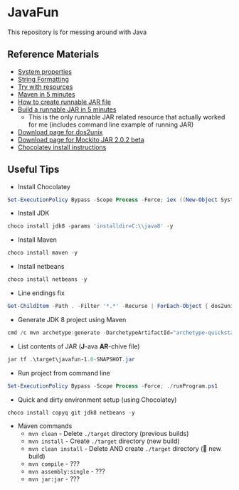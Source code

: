 # JavaFun

This repository is for messing around with Java

## Reference Materials

* [System properties](https://docs.oracle.com/javase/tutorial/essential/environment/sysprop.html)
* [String Formatting](https://dzone.com/articles/java-string-format-examples)
* [Try with resources](https://www.baeldung.com/java-try-with-resources)
* [Maven in 5 minutes](https://maven.apache.org/guides/getting-started/maven-in-five-minutes.html)
* [How to create runnable JAR file](https://www.baeldung.com/executable-jar-with-maven)
* [Build a runnable JAR in 5 minutes](https://cwiki.apache.org/confluence/display/MAVEN/Tutorial%3A+Build+a+JAR+file+with+Maven+in+5+minutes)
  * This is the only runnable JAR related resource that actually worked for me (includes command line example of running JAR)
* [Download page for dos2unix](http://dos2unix.sourceforge.net)
* [Download page for Mockito JAR 2.0.2 beta](https://mvnrepository.com/artifact/org.mockito/mockito-all/2.0.2-beta)
* [Chocolatey install instructions](https://chocolatey.org/docs/installation)

## Useful Tips

* Install Chocolatey

```PowerShell
Set-ExecutionPolicy Bypass -Scope Process -Force; iex ((New-Object System.Net.WebClient).DownloadString('https://chocolatey.org/install.ps1'))
```

* Install JDK

```PowerShell
choco install jdk8 -params 'installdir=C:\\java8' -y
```

* Install Maven

```PowerShell
choco install maven -y
```

* Install netbeans

```PowerShell
choco install netbeans -y
```

* Line endings fix

```PowerShell
Get-ChildItem -Path . -Filter '*.*' -Recurse | ForEach-Object { dos2unix.exe $_.FullName }
```

* Generate JDK 8 project using Maven

```PowerShell
cmd /c mvn archetype:generate -DarchetypeArtifactId="archetype-quickstart-jdk8" -DarchetypeGroupId="com.github.ngeor"
```

* List contents of JAR (**J**-ava **AR**-chive file)

```PowerShell
jar tf .\target\javafun-1.0-SNAPSHOT.jar
```

* Run project from command line

```PowerShell
Set-ExecutionPolicy Bypass -Scope Process -Force; ./runProgram.ps1
```

* Quick and dirty environment setup (using Chocolatey)

```PowerShell
choco install copyq git jdk8 netbeans -y
```

* Maven commands
  * `mvn clean` - Delete `./target` directory (previous builds)
  * `mvn install` - Create `./target` directory (new build)
  * `mvn clean install` - Delete AND create `./target` directory (💯 new build)
  * `mvn compile` - ???
  * `mvn assembly:single` - ???
  * `mvn jar:jar` - ???
